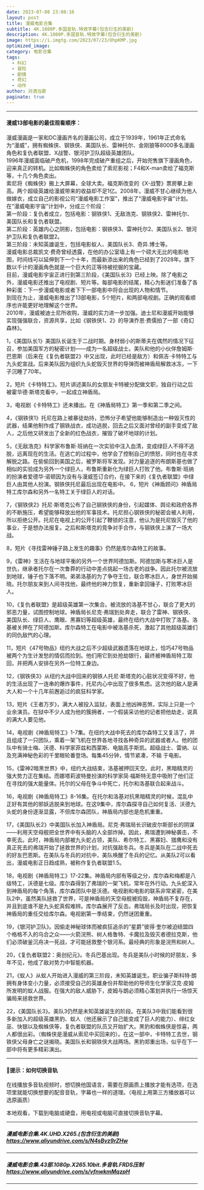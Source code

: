 ```yaml
---
date: 2023-07-08 23:08:16
layout: post
title: 漫威电影合集
subtitle: 4K.1080P.多国音轨.特效字幕(包含衍生的美剧) 
description: 4K.1080P.多国音轨.特效字幕(包含衍生的美剧) 
image: https://i.imgtg.com/2023/07/23/OhpKMP.jpg
optimized_image: 
category: 电影合集
tags:
  - 科幻
  - 冒险
  - 剧情
  - 奇幻
  - 动作
author: 对酒当歌
paginate: true
---
```



---

#### 漫威13部电影的最佳观看顺序：

漫威漫画是一家和DC漫画齐名的漫画公司，成立于1939年，1961年正式命名为“漫威”，拥有蜘蛛侠、钢铁侠、美国队长、雷神托尔、金刚狼等8000多名漫画角色和复仇者联盟、X战警、银河护卫队超级英雄团队。  
1996年漫威面临破产危机，1998年完成破产重组之后，开始兜售旗下漫画角色，迎来真正的转机。比如蜘蛛侠的角色卖给了索尼影视；F4和X-man卖给了福克斯等，十几个角色卖出。  
索尼将《蜘蛛侠》搬上大屏幕，全球大卖。福克斯改变的《X-战警》票房攀上新高。两个超级英雄给漫威带来的收益却不足1亿。2008年，漫威不甘心继续为他人做嫁衣，成立自己的影视公司“漫威电影工作室”，推出了“漫威电影宇宙”计划。  
在“漫威电影宇宙”计划中，分成三个阶段：  
第一阶段：复仇者成立，包括电影：钢铁侠1、无敌浩克、钢铁侠2、雷神托尔、美国队长和复仇者联盟。  
第二阶段：英雄内心之阴影，包括电影：钢铁侠3、雷神托尔2、美国队长2、银河护卫队和复仇者联盟2。  
第三阶段：未知英雄诞生，包括电影蚁人、美国队长3、奇异.博士等。  
漫威电影总裁凯文·费奇曾经透露，在他的办公室墙上有一个硕大无比的电影地图，时间线可以延伸到下一个十年，而最新添出来的角色已经到了2028年。旗下数以千计的漫画角色就是一个巨大的正等待被挖掘的宝藏。  
目前，漫威电影宇宙正进行到第三阶段，《美国队长3》已经上映。除了电影之外，漫威电影还推出了电视剧、短片等。每部电影的结尾，精心为影迷们准备了各种彩蛋：下一步漫威电影或者下下一部电影中将会出现的人物和情节。  
到现在为止，漫威电影推出了13部电影，5个短片，和两部电视剧。正确的观看顺序也许能更好地理解这个世界。  
2010年，漫威被迪士尼所收购，漫威的实力进一步加强。迪士尼和漫威开始能够实现强强联合，资源共享，比如《钢铁侠1、2》的导演乔恩·费儒拍了一部《奇幻森林》。  

1，《美国队长1》美国队长诞生于二战时期。身材弱小的斯蒂夫在偶然的情况下征召，参加美国军方的秘密计划——成为一名超级战士。美队和他的小伙伴詹姆斯·巴恩斯（后来在《复仇者联盟2》中又出现，此时已经是敌方）和佩吉·卡特特工与九头蛇宣战。后来美队因为组织九头蛇毁灭世界的导弹而被神盾局解救冰冻，一下子沉睡了70年。

2，短片《卡特特工》。短片讲述美队的女朋友卡特被分配做文职，独自行动之后被霍华德·斯塔克看中，一起成立神盾局。

3，电视剧《卡特特工》还未播出。在《神盾局特工》第一季和第二季之间。

4，《钢铁侠1》托尼在路上被暴徒劫持，恐怖分子希望他能够制造出一种毁灭性的武器，结果他制作成了钢铁战衣，成功逃脱，回去之后又面对曾经的副手变成了敌人，之后他又研发出了全新的红色战衣，摧毁了破坏地球的计划。

5，《无敌浩克》科学家布鲁斯·班纳在一次实验中注入血清，变成绿巨人不得不逃脱，远离现在的生活。在逃亡的过程中，他学会了控制自己的愤怒，同时也在寻求解脱之路。在偷偷回到美国之后，被罗斯将军发现。对力量追逐的布朗斯基也做了相似的实验成为另外一个绿巨人，布鲁斯重新化为绿巨人打败了他。布鲁斯·班纳的扮演者爱德华·诺顿因为没有与漫威签订合约，在接下来的《复仇者联盟》中绿巨人由其他人扮演。钢铁侠托尼最后出现在电影中。
6，短片《神盾顾问》神盾局特工库尔森和另外一名特工关于绿巨人的对话。

7，《钢铁侠2》托尼·斯塔克公布了自己钢铁侠的身份，引起媒体、舆论和政府各界的不断施压，希望能够释放出他的军事技术。托尼担心钢铁侠的秘密会被人利用，所以拒绝公开。托尼在电视上的公开引起了鞭锁的注意，他认为是托尼毁灭了他的事业，于是想办法报复。之后和斯塔克的竞争对手合作，与钢铁侠上演了一场大战。

8，短片《寻找雷神锤子路上发生的趣事》仍然是库尔森特工的故事。

9，《雷神》生活在与地球平衡的另外一个世界阿德加斯。阿德加斯与寒冰巨人是世仇，继承者托尔在一次鲁莽的行动中差点挑起一场古老的战争。因此托尔被流放到地球，锤子也下落不明。弟弟洛基的为了争夺王位，联合寒冰巨人，身世开始揭晓。托尔朋友来到人间寻找他，最终他的神力恢复，重新拿回锤子，打败寒冰巨人。

10，《复仇者联盟》是超级英雄第一次集合。被流放的洛基不甘心，联合了更大的邪恶力量，试图控制地球。神盾局长尼克·弗瑞到处奔走，联合了雷神、钢铁侠、美国队长、绿巨人、鹰眼、黑寡妇等超级英雄，最终在纽约大战中打败了洛基。洛基被关押在了阿德加斯。库尔森特工在电影中被洛基杀死，激起了其他超级英雄们的同仇敌忾的心理。

11，短片《47号物品》纽约大战之后不少超级武器遗落在地球上，恰巧47号物品被两个为生计发愁的情侣而捡到。他们用它到处抢劫银行，最终被神盾局特工取回，并把两人安排在另外一位特工身边。

12，《钢铁侠3》从纽约大战中回来的钢铁人托尼·斯塔克的心脏状况变得不好，他的生活出现了一连串的爆炸事件，托尼内心中出现了很多焦虑。这次他的敌人是满大人和一个十几年前邂逅过的疯狂科学家。

13，短片《王者万岁》，满大人被投入监狱，表面上他凶神恶煞，实际上只是一个业余演员。在狱中不少人成为他的簇拥者，一个假装采访他的记者把他劫走，说真的满大人要见他。

14，电视剧《神盾局特工》1-7集。在纽约大战中死去的库尔森特工又复活了，并且组成了一只团队，乘着一架飞机在世界各地寻找各种奇异的武器或者人。他的团队中有骑士梅、沃德、科学家菲兹和西蒙斯、电脑高手斯凯。超级战士、雷纳、以及充满神秘色彩的千里眼轮番登场。每集45分钟，情节紧凑，不输
于电影。

15，《雷神2暗黑世界》中，纽约大战结束，洛基被押回天空。此时，黑暗精灵的强大势力正在集结。而娜塔莉波特曼扮演的科学家简·福斯特无意中吸附了他们正在寻找的强大能量体。托尔的父母在争斗中死亡，托尔和洛基联合起来战斗。

16，电视剧《神盾局特工》8-16集。在托尔和洛基对抗黑暗精灵的时候，混乱中正好有其他的邪妖逃脱来到地球。在这9集中，库尔森探寻自己如何复活、沃德九头蛇的身份逐渐显露，不但库尔森团队，神盾局内部也是危机重重。

17，《美国队长2》中美国队长加入神盾局。尼克·弗瑞局长识破皮尔斯部长的阴谋——利用天空母舰把全世界中有头脑的人全部炸掉。因此，弗瑞遭到神秘袭击，不幸死去。此时，神盾局内部被九头蛇占领，美队、希尔特工、黑寡妇、猎鹰和没有真正死去的弗瑞开始了拯救世界的计划，对抗强敌冬兵。冬兵是美队在二战中死去的好友巴恩斯。在美队与冬兵的对抗中，美队唤醒了冬兵的记忆。从美队2可以看出，漫威电影正日趋成熟，被称作复仇者联盟1.5。

18，电视剧《神盾局特工》17-22集。神盾局内部有等级之分，库尔森和梅都是八级特工，沃德是七级。库尔森得到了弗瑞的一架飞机，常年在外行动。九头蛇深入到神盾局的每个角落，库尔森团队中是沃德。电视剧和电影的联系非常紧密，在美队2中，虽然美队拯救了世界，可是神盾局的天空母舰被捣毁，神盾局不复存在，并且到底谁不是九头蛇真假难辨。库尔森展开了反击。弗瑞局长及时出现，把恢复神盾局的重任交给库尔森。电视剧第一季结束，仍然谜团重重。

19，《银河护卫队》。因偷走神秘球体而被疯狂追杀的“星爵”彼得·奎尔被迫结盟四个格格不入的乌合之众——火箭浣熊、树人格鲁特、卡魔拉及毁灭者德拉克斯，他们必须破釜沉舟决一死战，才可能拯救整个银河系。最经典的形象是浣熊和树人。

20，《复仇者联盟2：奥创纪元》。冬兵巴基出现。冬兵是美队小时候的好朋友，多年不见，他成了敌对势力中智能机器。

21，《蚁人》从蚁人开始进入漫威的第三阶段，未知英雄诞生。职业骗子斯科特·朗拥有身体变小力量，必须接受自己的英雄身份并帮助他的导师生化学家汉克·皮姆所发明的蚁人战服。在强大的敌人威胁下，皮姆与朗必须精心策划并执行一场惊天骗局来拯救世界。

22，《美国队长3》。美队3仍然是未知英雄诞生的阶段。在美队3中我们能看到很多新加入的超级英雄黑豹、蚁人（他还展示了自己能变成了巨人的能力）、绯红女巫、快银以及蜘蛛侠等，复仇者联盟的队员又开始扩大。黑豹和蜘蛛侠是惊喜，两人都很出彩。（蜘蛛侠是漫威从索尼中买回来的）。在这一部中，卡特特工去世，钢铁侠父母身亡之谜揭晓。美国队长和钢铁侠大战两场。黑豹郑重出场，似乎在下一部中将有更多精彩演出。

---

#### 🔔提示：如何切换音轨

在线播放多音轨视频时，想切换他国语言，需要在原画质上播放才能有选项，在选项里就能切换想要的配音音轨，字幕也一样的道理。（电视上用第三方播放器可以选原画质）

本地观看，下载到电脑或硬盘，用电视或电脑可直接切换音轨字幕。

---

##### 漫威电影合集.4K.UHD.X265.(包含衍生的美剧) <https://www.aliyundrive.com/s/N4sBvz9rZHw>

---


##### 漫威电影合集.43部.1080p.X265.10bit.多音轨.FRDS压制 <https://www.aliyundrive.com/s/vfnwkmMqzpH>

---
